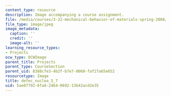 ```yaml
---
content_type: resource
description: Image accompanying a course assignment.
file: /media/courses/3-22-mechanical-behavior-of-materials-spring-2008/5ae077926fa82464069213b42acd2e35_defec_nuclea_5_7.jpg
file_type: image/jpeg
image_metadata:
  caption: ''
  credit: ''
  image-alt: ''
learning_resource_types:
- Projects
ocw_type: OCWImage
parent_title: Projects
parent_type: CourseSection
parent_uid: 8388cfe3-4b2f-b7e7-0060-faf27a65e652
resourcetype: Image
title: defec_nuclea_5_7
uid: 5ae07792-6fa8-2464-0692-13b42acd2e35
---
```

